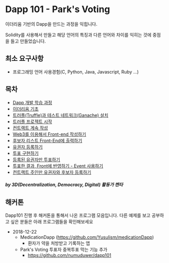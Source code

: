 # Dapp 101 - Park's Voting

이더리움 기반의 Dapp을 만드는 과정을 익힙니다.

Solidity를 사용해서 만들고 해당 언어의 특징과 다른 언어와 차이를 익히는 것에 중점을 들고 만들었습니다. 

## 최소 요구사항
- 프로그래밍 언어 사용경험(C, Python, Java, Javascript, Ruby ...)

## 목차
- [Dapp 개발 학습 과정](https://github.com/pangol/dapp101/blob/master/00EntireProcess.md)
- [이더리움 기초](https://github.com/pangol/dapp101/blob/master/01BasicOfEthereum.md)
- [트러플(Truffle)과 테스트 네트워크(Ganache) 설치](https://github.com/pangol/dapp101/blob/master/02InstallTruffleTestNetwork.md)
- [트러플 프로젝트 시작](https://github.com/pangol/dapp101/blob/master/03InitTruffleProject.md)
- [컨트랙트 계속 작성](https://github.com/pangol/dapp101/blob/master/04WriteContract.md)
- [Web3를 이용해서 Front-end 작성하기](https://github.com/pangol/dapp101/blob/master/05WriteFrontend.md)
- [후보자 리스트 Front-End에 출력하기](https://github.com/pangol/dapp101/blob/master/06WriteCaddidateListInFront.md)
- [유권자 등록하기](https://github.com/pangol/dapp101/blob/master/07AddingVoter.md)
- [투표 구현하기](https://github.com/pangol/dapp101/blob/master/08ImplementVoting.md)
- [등록된 유권자만 투표하기](https://github.com/pangol/dapp101/blob/master/09OnlyVoting.md)
- [투표한 결과, Front에 반영하기 - Event 사용하기](https://github.com/pangol/dapp101/blob/master/10ReturnToFront.md)
- [컨트랙트 주인만 유권자와 후보자 등록하기](https://github.com/pangol/dapp101/blob/master/11OnlyVote.md)


##### by 3D(Decentralization, Democracy, Digital) 활동가 켄타 #####

## 해커톤

Dapp101 진행 후 해커톤을 통해서 나온 프로그램 모음입니다.
다른 예제를 보고 공부하고 싶은 분들은 아래 프로그램들을 확인해보세요

- 2018-12-22
  - MedicationDapp (https://github.com/Yusulism/medicationDapp)
    - 환자가 약을 처방받고 기록하는 앱
  - Park's Voting 투표자 중복투표 막는 기능 추가
    - https://github.com/numuduwer/dapp101

